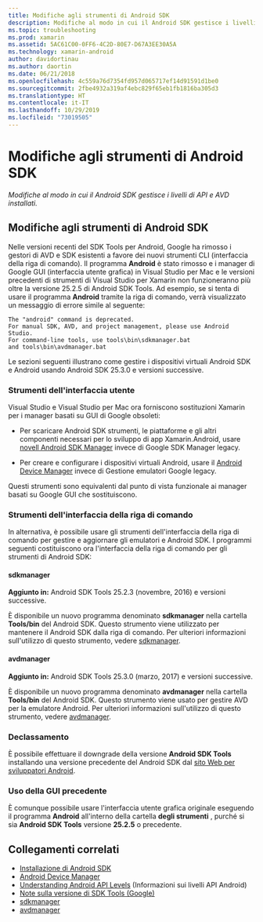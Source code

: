 ```yaml
---
title: Modifiche agli strumenti di Android SDK
description: Modifiche al modo in cui il Android SDK gestisce i livelli di API e AVD installati.
ms.topic: troubleshooting
ms.prod: xamarin
ms.assetid: 5AC61C00-0FF6-4C2D-80E7-D67A3EE30A5A
ms.technology: xamarin-android
author: davidortinau
ms.author: daortin
ms.date: 06/21/2018
ms.openlocfilehash: 4c559a76d7354fd957d065717ef14d91591d1be0
ms.sourcegitcommit: 2fbe4932a319af4ebc829f65eb1fb1816ba305d3
ms.translationtype: HT
ms.contentlocale: it-IT
ms.lasthandoff: 10/29/2019
ms.locfileid: "73019505"
---
```

# <a name="changes-to-the-android-sdk-tooling"></a>Modifiche agli strumenti di Android SDK

_Modifiche al modo in cui il Android SDK gestisce i livelli di API e AVD installati._

## <a name="changes-to-android-sdk-tooling"></a>Modifiche agli strumenti di Android SDK

Nelle versioni recenti del SDK Tools per Android, Google ha rimosso i gestori di AVD e SDK esistenti a favore dei nuovi strumenti CLI (interfaccia della riga di comando). Il programma **Android** è stato rimosso e i manager di Google GUI (interfaccia utente grafica) in Visual Studio per Mac e le versioni precedenti di strumenti di Visual Studio per Xamarin non funzioneranno più oltre la versione 25.2.5 di Android SDK Tools. Ad esempio, se si tenta di usare il programma **Android** tramite la riga di comando, verrà visualizzato un messaggio di errore simile al seguente:

```shell
The "android" command is deprecated.
For manual SDK, AVD, and project management, please use Android Studio.
For command-line tools, use tools\bin\sdkmanager.bat
and tools\bin\avdmanager.bat
```

Le sezioni seguenti illustrano come gestire i dispositivi virtuali Android SDK e Android usando Android SDK 25.3.0 e versioni successive.

### <a name="ui-tools"></a>Strumenti dell'interfaccia utente

Visual Studio e Visual Studio per Mac ora forniscono sostituzioni Xamarin per i manager basati su GUI di Google obsoleti:

- Per scaricare Android SDK strumenti, le piattaforme e gli altri componenti necessari per lo sviluppo di app Xamarin.Android, usare [novell Android SDK Manager](~/android/get-started/installation/android-sdk.md) invece di Google SDK Manager legacy.

- Per creare e configurare i dispositivi virtuali Android, usare il [Android Device Manager](~/android/get-started/installation/android-emulator/device-manager.md) invece di Gestione emulatori Google legacy.

Questi strumenti sono equivalenti dal punto di vista funzionale ai manager basati su Google GUI che sostituiscono.

### <a name="cli-tools"></a>Strumenti dell'interfaccia della riga di comando

In alternativa, è possibile usare gli strumenti dell'interfaccia della riga di comando per gestire e aggiornare gli emulatori e Android SDK. I programmi seguenti costituiscono ora l'interfaccia della riga di comando per gli strumenti di Android SDK:

#### <a name="sdkmanager"></a>sdkmanager

**Aggiunto in:** Android SDK Tools 25.2.3 (novembre, 2016) e versioni successive.

È disponibile un nuovo programma denominato **sdkmanager** nella cartella **Tools/bin** del Android SDK. Questo strumento viene utilizzato per mantenere il Android SDK dalla riga di comando. Per ulteriori informazioni sull'utilizzo di questo strumento, vedere [sdkmanager](https://developer.android.com/studio/command-line/sdkmanager.html).

#### <a name="avdmanager"></a>avdmanager

**Aggiunto in:** Android SDK Tools 25.3.0 (marzo, 2017) e versioni successive.

È disponibile un nuovo programma denominato **avdmanager** nella cartella **Tools/bin** del Android SDK. Questo strumento viene usato per gestire AVD per la emulatore Android. Per ulteriori informazioni sull'utilizzo di questo strumento, vedere [avdmanager](https://developer.android.com/studio/command-line/avdmanager.html).

### <a name="downgrading"></a>Declassamento

È possibile effettuare il downgrade della versione **Android SDK Tools** installando una versione precedente del Android SDK dal [sito Web per sviluppatori Android](https://developer.android.com/studio/index.html).

### <a name="using-the-old-gui"></a>Uso della GUI precedente

È comunque possibile usare l'interfaccia utente grafica originale eseguendo il programma **Android** all'interno della cartella **degli strumenti** , purché si sia **Android SDK Tools** versione **25.2.5** o precedente.

## <a name="related-links"></a>Collegamenti correlati

- [Installazione di Android SDK](~/android/get-started/installation/android-sdk.md)
- [Android Device Manager](~/android/get-started/installation/android-emulator/device-manager.md)
- [Understanding Android API Levels](~/android/app-fundamentals/android-api-levels.md) (Informazioni sui livelli API Android)
- [Note sulla versione di SDK Tools (Google)](https://developer.android.com/studio/releases/sdk-tools.html)
- [sdkmanager](https://developer.android.com/studio/command-line/sdkmanager.html)
- [avdmanager](https://developer.android.com/studio/command-line/avdmanager.html)
